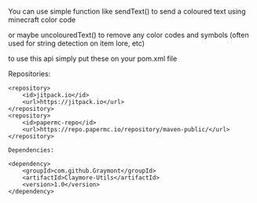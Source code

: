 You can use simple function like sendText() to send a coloured text using minecraft color code

or maybe uncolouredText() to remove any color codes and symbols (often used for string detection on item lore, etc)

to use this api simply put these on your pom.xml file

Repositories:
```
<repository>
    <id>jitpack.io</id>
    <url>https://jitpack.io</url>
</repository>
<repository>
    <id>papermc-repo</id>
    <url>https://repo.papermc.io/repository/maven-public/</url>
</repository>

Dependencies:

<dependency>
    <groupId>com.github.Graymont</groupId>
    <artifactId>Claymore-Utils</artifactId>
    <version>1.0</version>
</dependency>
```

